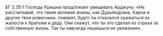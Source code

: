 БГ 2.35:1	Господь Кришна продолжает увещевать Арджуну: «Не рассчитывай, что такие великие воины, как Дурьйодхана, Карна и другие твои ровесники, поверят, будто ты отказался сражаться из жалости к братьям и деду. Они скажут, что ты это сделал из страха за собственную жизнь. Так ты навсегда лишишься их уважения».